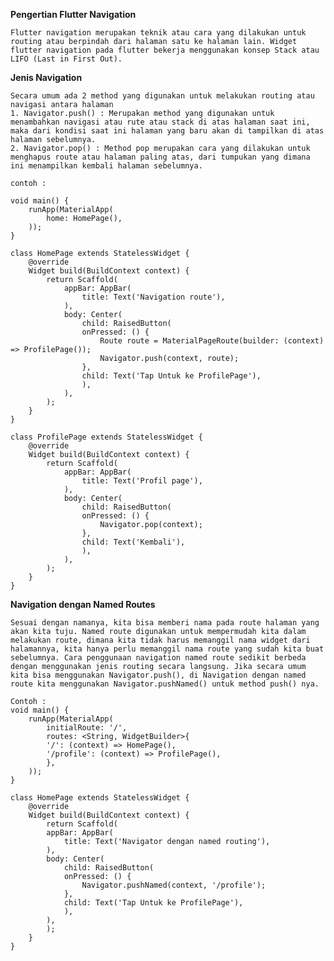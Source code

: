 **Pengertian Flutter Navigation**

    Flutter navigation merupakan teknik atau cara yang dilakukan untuk routing atau berpindah dari halaman satu ke halaman lain. Widget flutter navigation pada flutter bekerja menggunakan konsep Stack atau LIFO (Last in First Out).

**Jenis Navigation**

    Secara umum ada 2 method yang digunakan untuk melakukan routing atau navigasi antara halaman
    1. Navigator.push() : Merupakan method yang digunakan untuk menambahkan navigasi atau rute atau stack di atas halaman saat ini, maka dari kondisi saat ini halaman yang baru akan di tampilkan di atas halaman sebelumnya.
    2. Navigator.pop() : Method pop merupakan cara yang dilakukan untuk menghapus route atau halaman paling atas, dari tumpukan yang dimana ini menampilkan kembali halaman sebelumnya.

    contoh :

    void main() {
        runApp(MaterialApp(
            home: HomePage(),
        ));
    }

    class HomePage extends StatelessWidget {
        @override
        Widget build(BuildContext context) {
            return Scaffold(
                appBar: AppBar(
                    title: Text('Navigation route'),
                ),
                body: Center(
                    child: RaisedButton(
                    onPressed: () {
                        Route route = MaterialPageRoute(builder: (context) => ProfilePage());
                        Navigator.push(context, route);
                    },
                    child: Text('Tap Untuk ke ProfilePage'),
                    ),
                ),
            );
        }
    }

    class ProfilePage extends StatelessWidget {
        @override
        Widget build(BuildContext context) {
            return Scaffold(
                appBar: AppBar(
                    title: Text('Profil page'),
                ),
                body: Center(
                    child: RaisedButton(
                    onPressed: () {
                        Navigator.pop(context);
                    },
                    child: Text('Kembali'),
                    ),
                ),
            );
        }
    }

**Navigation dengan Named Routes**

    Sesuai dengan namanya, kita bisa memberi nama pada route halaman yang akan kita tuju. Named route digunakan untuk mempermudah kita dalam melakukan route, dimana kita tidak harus memanggil nama widget dari halamannya, kita hanya perlu memanggil nama route yang sudah kita buat sebelumnya. Cara penggunaan navigation named route sedikit berbeda dengan menggunakan jenis routing secara langsung. Jika secara umum kita bisa menggunakan Navigator.push(), di Navigation dengan named route kita menggunakan Navigator.pushNamed() untuk method push() nya.

    Contoh :
    void main() {
        runApp(MaterialApp(
            initialRoute: '/',
            routes: <String, WidgetBuilder>{
            '/': (context) => HomePage(),
            '/profile': (context) => ProfilePage(),
            },
        ));
    }

    class HomePage extends StatelessWidget {
        @override
        Widget build(BuildContext context) {
            return Scaffold(
            appBar: AppBar(
                title: Text('Navigator dengan named routing'),
            ),
            body: Center(
                child: RaisedButton(
                onPressed: () {
                    Navigator.pushNamed(context, '/profile');
                },
                child: Text('Tap Untuk ke ProfilePage'),
                ),
            ),
            );
        }
    }